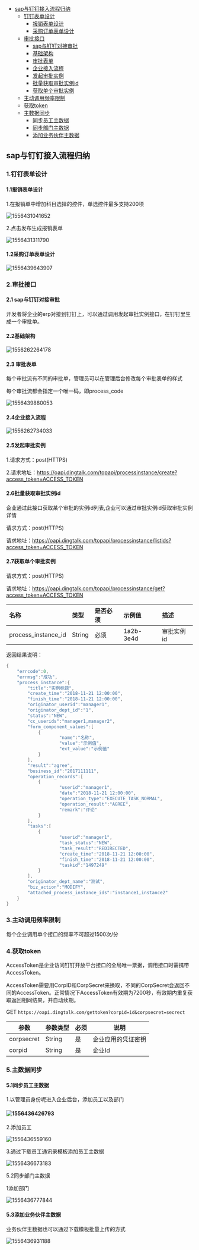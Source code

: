 + [sap与钉钉接入流程归纳](#sap与钉钉接入流程归纳)
    - [钉钉表单设计](#钉钉表单设计)
        + [报销表单设计](#报销表单设计)
        + [采购订单表单设计](#采购订单表单设计)
    - [审批接口](#审批接口)
        + [sap与钉钉对接审批](#sap与钉钉对接审批)
        + [基础架构](#基础架构)
        + [审批表单](#基础表单)
        + [企业接入流程](#企业接入流程)
        + [发起审批实例](#发起审批实例)
        + [批量获取审批实例id](#批量获取审批实例id)
        + [获取单个审批实例](#获取单个审批实例)
    - [主动调用频率限制](#主动调用频率限制)
    - [获取token](#获取token)
    - [主数据同步](#主数据同步)
        + [同步员工主数据](#同步员工主数据)
        + [同步部门主数据](#同步部门主数据)
        + [添加业务伙伴主数据](#添加业务伙伴主数据)
    



## sap与钉钉接入流程归纳

### 1.钉钉表单设计

#### 1.1报销表单设计

1.在报销单中增加科目选择的控件，单选控件最多支持200项

![1556431041652](assets/1556431041652.png)



2.点击发布生成报销表单

![1556431311790](assets/1556431311790.png)

#### 1.2采购订单表单设计

![1556439643907](assets/1556439643907.png)

### 2.审批接口

#### 2.1 sap与钉钉对接审批

开发者将企业的erp对接到钉钉上，可以通过调用发起审批实例接口，在钉钉里生成一个审批单。

#### 2.2基础架构

![1556262264178](assets/1556262264178.png)

#### 2.3 审批表单

每个审批流有不同的审批单，管理员可以在管理后台修改每个审批表单的样式

每个审批流都会指定一个唯一码，即process_code

![1556439880053](assets/1556439880053.png)



#### 2.4企业接入流程

![1556262734033](assets/1556262734033.png)

#### 2.5发起审批实例

1.请求方式：post(HTTPS)

2.请求地址：https://oapi.dingtalk.com/topapi/processinstance/create?access_token=ACCESS_TOKEN

#### 2.6批量获取审批实例id

企业通过此接口获取某个审批的实例id列表,企业可以通过审批实例id获取审批实例详情	

请求方式：post(HTTPS)

请求地址：https://oapi.dingtalk.com/topapi/processinstance/listids?access_token=ACCESS_TOKEN

#### 2.7获取单个审批实例

请求方式：post(HTTPS)

请求地址：https://oapi.dingtalk.com/topapi/processinstance/get?access_token=ACCESS_TOKEN

| 名称                | 类型   | 是否必须 | 示例值    | 描述       |
| :------------------ | :----- | :------- | :-------- | :--------- |
| process_instance_id | String | 必须     | 1a2b-3e4d | 审批实例id |

返回结果说明：

```java
{
    "errcode":0,
    "errmsg":"成功",
    "process_instance":{
        "title":"实例标题",
        "create_time":"2018-11-21 12:00:00",
        "finish_time":"2018-11-21 12:00:00",
        "originator_userid":"manager1",
        "originator_dept_id":"1",
        "status":"NEW",
        "cc_userids":"manager1,manager2",
        "form_component_values":[
            {
                    "name":"名称",
                    "value":"示例值",
                    "ext_value":"示例值"
            }
        ],
        "result":"agree",
        "business_id":"2017111111",
        "operation_records":[
            {
                    "userid":"manager1",
                    "date":"2018-11-21 12:00:00",
                    "operation_type":"EXECUTE_TASK_NORMAL",
                    "operation_result":"AGREE",
                    "remark":"评论"
            }
        ],
        "tasks":[
            {
                    "userid":"manager1",
                    "task_status":"NEW",
                    "task_result":"REDIRECTED",
                    "create_time":"2018-11-21 12:00:00",
                    "finish_time":"2018-11-21 12:00:00",
                    "taskid":"1497249"
            }
        ],
        "originator_dept_name":"测试",
        "biz_action":"MODIFY",
        "attached_process_instance_ids":"instance1,instance2"
    }
}
```

### 3.主动调用频率限制

每个企业调用单个接口的频率不可超过1500次/分



### 4.获取token

AccessToken是企业访问钉钉开放平台接口的全局唯一票据，调用接口时需携带AccessToken。

AccessToken需要用CorpID和CorpSecret来换取，不同的CorpSecret会返回不同的AccessToken。正常情况下AccessToken有效期为7200秒，有效期内重复获取返回相同结果，并自动续期。

 GET `https://oapi.dingtalk.com/gettoken?corpid=id&corpsecret=secrect`	

| 参数       | 参数类型 | 必须 | 说明               |
| ---------- | -------- | ---- | ------------------ |
| corpsecret | String   | 是   | 企业应用的凭证密钥 |
| corpid     | String   | 是   | 企业Id             |

### 5.主数据同步

#### 5.1同步员工主数据

1.以管理员身份呢进入企业后台，添加员工以及部门

#### ![1556436426793](assets/1556436426793.png)

2.添加员工

![1556436559160](assets/1556436559160.png)

3.通过下载员工通讯录模板添加员工主数据

![1556436673183](assets/1556436673183.png)

5.2同步部门主数据

1添加部门

![1556436777844](../../../../../Users/11196/Desktop/assets/1556436777844.png)

#### 5.3添加业务伙伴主数据

业务伙伴主数据也可以通过下载模板批量上传的方式

![1556436931188](assets/1556436931188.png)